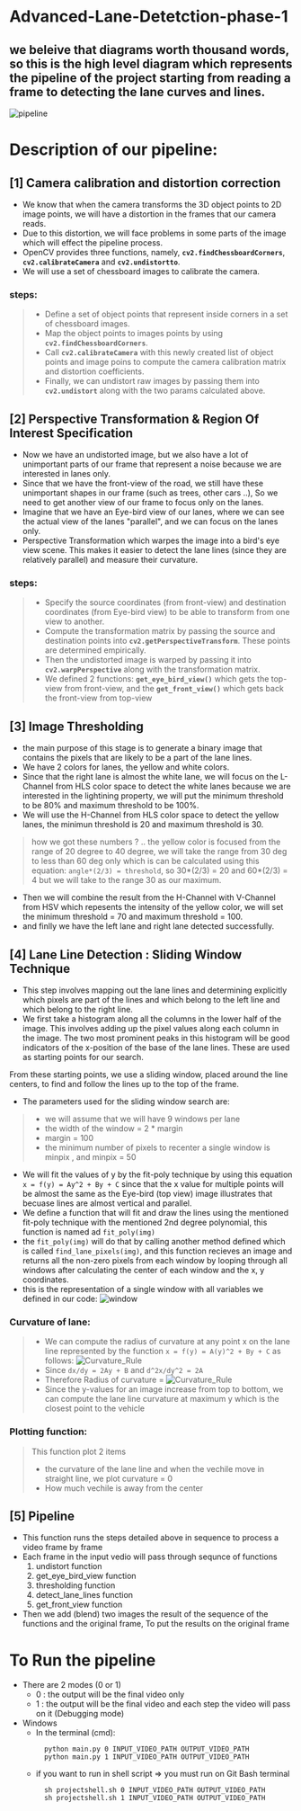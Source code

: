 # Advanced-Lane-Detetction-phase-1

## we beleive that diagrams worth thousand words, so this is the high level diagram which represents the pipeline of the project starting from reading a frame to detecting the lane curves and lines.
![pipeline](pipeline.png)

# Description of our pipeline:

## [1] Camera calibration and distortion correction
- We know that when the camera transforms the 3D object points to 2D image points, we will have a distortion in the frames that our camera reads.
- Due to this distortion, we will face problems in some parts of the image which will effect the pipeline process.
- OpenCV provides three functions, namely, **`cv2.findChessboardCorners`**, **`cv2.calibrateCamera`** and **`cv2.undistortto`**.
- We will use a set of chessboard images to calibrate the camera.
### steps:
> * Define a set of object points that represent inside corners in a set of chessboard images.
> * Map the object points to images points by using **`cv2.findChessboardCorners`**.
> * Call **`cv2.calibrateCamera`** with this newly created list of object points and image poins to compute the camera calibration matrix and distortion coefficients.
> * Finally, we can undistort raw images by passing them into **`cv2.undistort`** along with the two params calculated above.



## [2] Perspective Transformation & Region Of Interest Specification
- Now we have an undistorted image, but we also have a lot of unimportant parts of our frame that represent a noise because we are interested in lanes only.
- Since that we have the front-view of the road, we still have these unimportant shapes in our frame (such as trees, other cars ..), So we need to get another view of our frame to focus only on the lanes.
- Imagine that we have an Eye-bird view of our lanes, where we can see the actual view of the lanes "parallel", and we can focus on the lanes only.
- Perspective Transformation which warpes the image into a bird's eye view scene. This makes it easier to detect the lane lines (since they are relatively parallel) and measure their curvature.
### steps:
> * Specify the source coordinates (from front-view) and destination coordinates (from Eye-bird view) to be able to transform from one view to another.
> * Compute the transformation matrix by passing the source and destination points into **`cv2.getPerspectiveTransform`**. These points are determined empirically.
> * Then the undistorted image is warped by passing it into **`cv2.warpPerspective`** along with the transformation matrix.
> * We defined 2 functions: **`get_eye_bird_view()`** which gets the top-view from front-view, and the **`get_front_view()`** which gets back the front-view from top-view 



## [3] Image Thresholding
- the main purpose of this stage is to generate a binary image that contains the pixels that are likely to be a part of the lane lines.
- We have 2 colors for lanes, the yellow and white colors.
- Since that the right lane is almost the white lane, we will focus on the L-Channel from HLS color space to detect the white lanes because we are interested in the lightining property, we will put the minimum threshold to be 80% and maximum threshold to be 100%.
- We will use the H-Channel from HLS color space to detect the yellow lanes, the minimun threshold is 20 and maximum threshold is 30.
> how we got these numbers ? .. the yellow color is focused from the range of 20 degree to 40 degree, we will take the range from 30 deg to less than 60 deg only which is can be calculated using this equation: `angle*(2/3) = threshold`, so 30*(2/3) = 20 and 60*(2/3) = 4  but we will take to the range 30 as our maximum.
- Then we will combine the result from the H-Channel with V-Channel from HSV which repesents the intensity of the yellow color, we will set the minimum threshold = 70 and maximum threshold = 100.
- and finlly we have the left lane and right lane detected successfully.  



## [4] Lane Line Detection : Sliding Window Technique
-  This step involves mapping out the lane lines and determining explicitly which pixels are part of the lines and which belong to the left line and which belong to the right line.
-  We first take a histogram along all the columns in the lower half of the image. This involves adding up the pixel values along each column in the image. The two most prominent peaks in this histogram will be good indicators of the x-position of the base of the lane lines. These are used as starting points for our search.

From these starting points, we use a sliding window, placed around the line centers, to find and follow the lines up to the top of the frame.

- The parameters used for the sliding window search are:
> * we will assume that we will have 9 windows per lane 
> * the width of the window = 2 * margin 
> * margin = 100
> * the minimum number of pixels to recenter a single window is minpix , and minpix = 50

- We will fit the values of y by the fit-poly technique by using this equation `x = f(y) = Ay^2 + By + C` since that the x value for multiple points will be almost the same as the Eye-bird (top view) image illustrates that becuase lines are almost vertical and parallel.
- We define a function that will fit and draw the lines using the mentioned fit-poly technique with the mentioned 2nd degree polynomial, this function is named ad `fit_poly(img)`
- the `fit_poly(img)` will do that by calling another method defined which is called `find_lane_pixels(img)`, and this function recieves an image and returns all the non-zero pixels from each window by looping through all windows after calculating the center of each window and the x, y coordinates.
- this is the representation of a single window with all variables we defined in our code:
![window](window.png)
### Curvature of lane:
> * We can compute the radius of curvature at any point x on the lane line represented by the function `x = f(y) = A(y)^2 + By + C` as follows:
> ![Curvature_Rule](curvature_rule(1).png)
> * Since `dx/dy = 2Ay + B` and `d^2x/dy^2 = 2A`
> * Therefore Radius of curvature = ![Curvature_Rule](curvature_rule(2).png)
> * Since the y-values for an image increase from top to bottom, we can compute the lane line curvature at maximum y which is the closest point to the vehicle
### Plotting function:
> This function plot 2 items 
> * the curvature of the lane line and when the vechile move in straight line, we plot curvature = 0 
> * How much vechile is away from the center


## [5] Pipeline
-  This function runs the steps detailed above in sequence to process a video frame by frame 
-  Each frame in the input vedio will pass through sequnce of functions 
    1. undistort function 
    2. get_eye_bird_view function
    3. thresholding function
    4. detect_lane_lines function
    5. get_front_view function
- Then we add (blend) two images the result of the sequence of the functions and the original frame, To put the results on the original frame
 
 
 # To Run the pipeline
 - There are 2 modes (0 or 1) 
     * 0 : the output will be the final video only
     * 1 : the output will be the final video and each step the video will pass on it (Debugging mode)
 - Windows 
    * In the terminal (cmd):
        ``` 
          python main.py 0 INPUT_VIDEO_PATH OUTPUT_VIDEO_PATH
          python main.py 1 INPUT_VIDEO_PATH OUTPUT_VIDEO_PATH
        ```
    * if you want to run in shell script => you must run on Git Bash terminal
        ``` 
          sh projectshell.sh 0 INPUT_VIDEO_PATH OUTPUT_VIDEO_PATH
          sh projectshell.sh 1 INPUT_VIDEO_PATH OUTPUT_VIDEO_PATH
        ```
